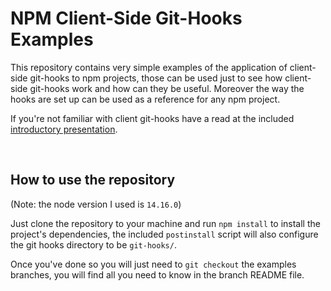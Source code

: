 # NPM Client-Side Git-Hooks Examples

This repository contains very simple examples of the application of client-side git-hooks to npm projects,
those can be used just to see how client-side git-hooks work and how can they be useful.
Moreover the way the hooks are set up can be used as a reference for any npm project.

If you're not familiar with client git-hooks have a read at the included [introductory presentation](./presentation/presentation.pdf).

\
&NewLine;

## How to use the repository

(Note: the node version I used is `14.16.0`)

Just clone the repository to your machine and run `npm install` to install the project's dependencies, the included `postinstall` script will also configure the git hooks directory to be `git-hooks/`.

Once you've done so you will just need to `git checkout` the examples branches, you will find all you need to know in the branch README file.
